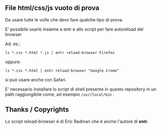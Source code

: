 File html/css/js vuoto di prova
-------------------------------

Da usare tutte le volte che devo fare qualche tipo di prova.

E' possibile usarlo insieme a entr e allo script per fare autoreload del browser

Ad. es.:


    ls *.css *.html *.js | entr reload-browser Firefox


oppure:

    ls *.css *.html | entr reload-browser "Google Crome"

si può usare anche con Safari.

E' necessario installare lo script di shell presente in questo repository in un path raggiungibile come, ad esempio `/usr/local/bin` .

Thanks / Copyrights
-------------------

Lo script reload-browser è di Eric Radman che è anche l'autore di **entr**.